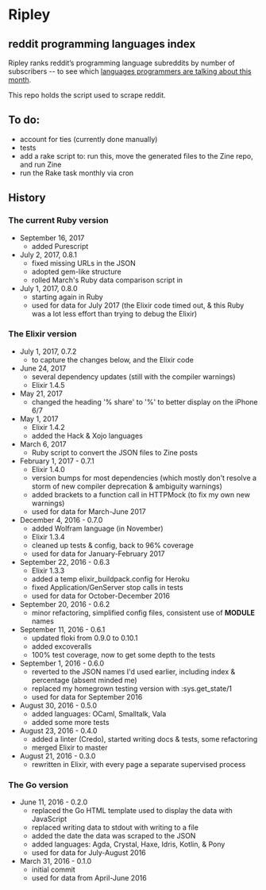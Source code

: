 # Ripley

## reddit programming languages index

Ripley ranks reddit’s programming language subreddits by number of subscribers -- to see which [languages programmers are talking about this month][site].

This repo holds the script used to scrape reddit.

## To do:

- account for ties (currently done manually)
- tests
- add a rake script to: run this, move the generated files to the Zine repo, and run Zine
- run the Rake task monthly via cron

## History

### The current Ruby version

- September 16, 2017
  - added Purescript
- July 2, 2017, 0.8.1
  - fixed missing URLs in the JSON
  - adopted gem-like structure
  - rolled March's Ruby data comparison script in
- July 1, 2017, 0.8.0
  - starting again in Ruby
  - used for data for July 2017 (the Elixir code timed out, & this Ruby was a lot less effort than trying to debug the Elixir)

### The Elixir version

- July 1, 2017, 0.7.2
  - to capture the changes below, and the Elixir code
- June 24, 2017
  - several dependency updates (still with the compiler warnings)
  - Elixir 1.4.5
- May 21, 2017
  - changed the heading '% share' to '%' to better display on the iPhone 6/7
- May 1, 2017
  - Elixir 1.4.2
  - added the Hack & Xojo languages
- March 6, 2017
  - Ruby script to convert the JSON files to Zine posts
- February 1, 2017 - 0.7.1
  - Elixir 1.4.0
  - version bumps for most dependencies (which mostly don't resolve a storm of new compiler deprecation & ambiguity warnings)
  - added brackets to a function call in HTTPMock (to fix my own new warnings)
  - used for data for March-June 2017
- December 4, 2016 - 0.7.0
  - added Wolfram language (in November)
  - Elixir 1.3.4
  - cleaned up tests & config, back to 96% coverage
  - used for data for January-February 2017
- September 22, 2016 - 0.6.3
  - Elixir 1.3.3
  - added a temp elixir_buildpack.config for Heroku
  - fixed Application/GenServer stop calls in tests
  - used for data for October-December 2016
- September 20, 2016 - 0.6.2
  - minor refactoring, simplified config files, consistent use of __MODULE__ names
- September 11, 2016 - 0.6.1
  - updated floki from 0.9.0 to 0.10.1
  - added excoveralls
  - 100% test coverage, now to get some depth to the tests
- September 1, 2016 - 0.6.0
  - reverted to the JSON names I'd used earlier, including index & percentage (absent minded me)
  - replaced my homegrown testing version with :sys.get_state/1
  - used for data for September 2016
- August 30, 2016 - 0.5.0
  - added languages: OCaml, Smalltalk, Vala
  - added some more tests
- August 23, 2016 - 0.4.0
  - added a linter (Credo), started writing docs & tests, some refactoring
  - merged Elixir to master
- August 21, 2016 - 0.3.0
  - rewritten in Elixir, with every page a separate supervised process

### The Go version

- June 11, 2016 - 0.2.0
  - replaced the Go HTML template used to display the data with JavaScript
  - replaced writing data to stdout with writing to a file
  - added the date the data was scraped to the JSON
  - added languages: Agda, Crystal, Haxe, Idris, Kotlin, & Pony
  - used for data for July-August 2016
- March 31, 2016 - 0.1.0
  - initial commit
  - used for data from April-June 2016

[site]: http://mikekreuzer.github.io/Ripley/
